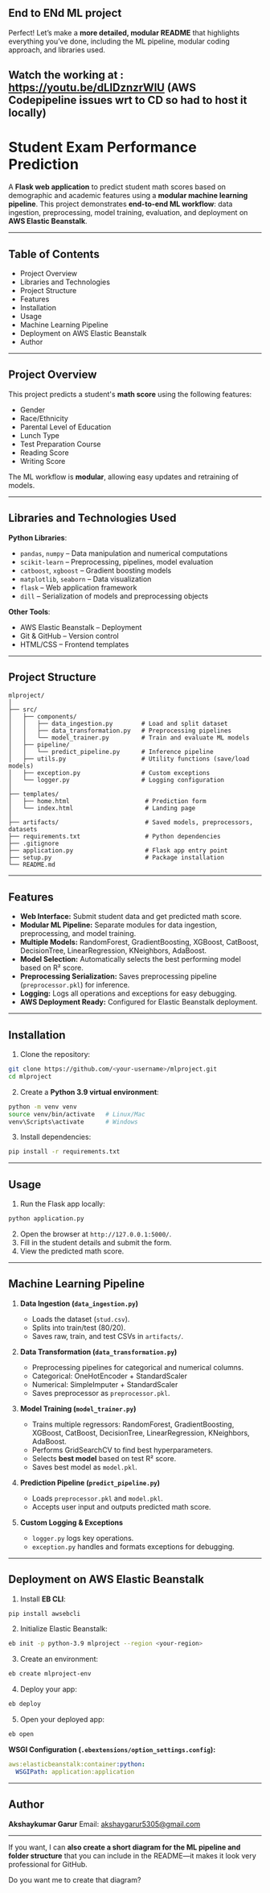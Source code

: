 ## End to ENd ML project
Perfect! Let’s make a **more detailed, modular README** that highlights everything you’ve done, including the ML pipeline, modular coding approach, and libraries used.

  Watch the working at : https://youtu.be/dLlDznzrWlU (AWS Codepipeline issues wrt to CD so had to host it locally)
---

# Student Exam Performance Prediction

A **Flask web application** to predict student math scores based on demographic and academic features using a **modular machine learning pipeline**. This project demonstrates **end-to-end ML workflow**: data ingestion, preprocessing, model training, evaluation, and deployment on **AWS Elastic Beanstalk**.

---

## Table of Contents

* Project Overview
* Libraries and Technologies
* Project Structure
* Features
* Installation
* Usage
* Machine Learning Pipeline
* Deployment on AWS Elastic Beanstalk
* Author

---

## Project Overview

This project predicts a student's **math score** using the following features:

* Gender
* Race/Ethnicity
* Parental Level of Education
* Lunch Type
* Test Preparation Course
* Reading Score
* Writing Score

The ML workflow is **modular**, allowing easy updates and retraining of models.

---

## Libraries and Technologies Used

**Python Libraries**:

* `pandas`, `numpy` – Data manipulation and numerical computations
* `scikit-learn` – Preprocessing, pipelines, model evaluation
* `catboost`, `xgboost` – Gradient boosting models
* `matplotlib`, `seaborn` – Data visualization
* `flask` – Web application framework
* `dill` – Serialization of models and preprocessing objects

**Other Tools**:

* AWS Elastic Beanstalk – Deployment
* Git & GitHub – Version control
* HTML/CSS – Frontend templates

---

## Project Structure

```
mlproject/
│
├── src/
│   ├── components/
│   │   ├── data_ingestion.py        # Load and split dataset
│   │   ├── data_transformation.py   # Preprocessing pipelines
│   │   └── model_trainer.py         # Train and evaluate ML models
│   ├── pipeline/
│   │   └── predict_pipeline.py      # Inference pipeline
│   ├── utils.py                     # Utility functions (save/load models)
│   ├── exception.py                 # Custom exceptions
│   └── logger.py                    # Logging configuration
│
├── templates/
│   ├── home.html                     # Prediction form
│   └── index.html                    # Landing page
│
├── artifacts/                        # Saved models, preprocessors, datasets
├── requirements.txt                  # Python dependencies
├── .gitignore
├── application.py                    # Flask app entry point
├── setup.py                          # Package installation
└── README.md
```

---

## Features

* **Web Interface:** Submit student data and get predicted math score.
* **Modular ML Pipeline:** Separate modules for data ingestion, preprocessing, and model training.
* **Multiple Models:** RandomForest, GradientBoosting, XGBoost, CatBoost, DecisionTree, LinearRegression, KNeighbors, AdaBoost.
* **Model Selection:** Automatically selects the best performing model based on R² score.
* **Preprocessing Serialization:** Saves preprocessing pipeline (`preprocessor.pkl`) for inference.
* **Logging:** Logs all operations and exceptions for easy debugging.
* **AWS Deployment Ready:** Configured for Elastic Beanstalk deployment.

---

## Installation

1. Clone the repository:

```bash
git clone https://github.com/<your-username>/mlproject.git
cd mlproject
```

2. Create a **Python 3.9 virtual environment**:

```bash
python -m venv venv
source venv/bin/activate   # Linux/Mac
venv\Scripts\activate      # Windows
```

3. Install dependencies:

```bash
pip install -r requirements.txt
```

---

## Usage

1. Run the Flask app locally:

```bash
python application.py
```

2. Open the browser at `http://127.0.0.1:5000/`.
3. Fill in the student details and submit the form.
4. View the predicted math score.

---

## Machine Learning Pipeline

1. **Data Ingestion (`data_ingestion.py`)**

   * Loads the dataset (`stud.csv`).
   * Splits into train/test (80/20).
   * Saves raw, train, and test CSVs in `artifacts/`.

2. **Data Transformation (`data_transformation.py`)**

   * Preprocessing pipelines for categorical and numerical columns.
   * Categorical: OneHotEncoder + StandardScaler
   * Numerical: SimpleImputer + StandardScaler
   * Saves preprocessor as `preprocessor.pkl`.

3. **Model Training (`model_trainer.py`)**

   * Trains multiple regressors: RandomForest, GradientBoosting, XGBoost, CatBoost, DecisionTree, LinearRegression, KNeighbors, AdaBoost.
   * Performs GridSearchCV to find best hyperparameters.
   * Selects **best model** based on test R² score.
   * Saves best model as `model.pkl`.

4. **Prediction Pipeline (`predict_pipeline.py`)**

   * Loads `preprocessor.pkl` and `model.pkl`.
   * Accepts user input and outputs predicted math score.

5. **Custom Logging & Exceptions**

   * `logger.py` logs key operations.
   * `exception.py` handles and formats exceptions for debugging.

---

## Deployment on AWS Elastic Beanstalk

1. Install **EB CLI**:

```bash
pip install awsebcli
```

2. Initialize Elastic Beanstalk:

```bash
eb init -p python-3.9 mlproject --region <your-region>
```

3. Create an environment:

```bash
eb create mlproject-env
```

4. Deploy your app:

```bash
eb deploy
```

5. Open your deployed app:

```bash
eb open
```

**WSGI Configuration (`.ebextensions/option_settings.config`):**

```yaml
aws:elasticbeanstalk:container:python:
  WSGIPath: application:application
```

---

## Author

**Akshaykumar Garur**
Email: [akshaygarur5305@gmail.com](mailto:akshaygarur5305@gmail.com)

---

If you want, I can **also create a short diagram for the ML pipeline and folder structure** that you can include in the README—it makes it look very professional for GitHub.

Do you want me to create that diagram?

